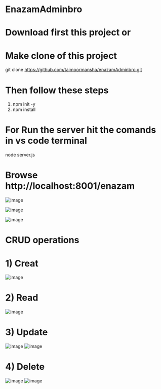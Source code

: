 # EnazamAdminbro
# Download first this project or
# Make clone of this project
git clone https://github.com/taimoormansha/enazamAdminbro.git

# Then follow these steps
1)  npm init -y
2)  npm install


# For Run the server hit the comands in vs code terminal

node server.js

# Browse  http://localhost:8001/enazam

![image](https://user-images.githubusercontent.com/93200194/177756346-f900261e-93c1-4a5d-8ae5-3b0d8ffbf54e.png)

![image](https://user-images.githubusercontent.com/93200194/177756421-2de983b7-daaa-4f32-9821-50c24b3eb967.png)

![image](https://user-images.githubusercontent.com/93200194/177756710-fc9aec41-799c-4da2-9eed-c2ef23e89c16.png)


# CRUD operations
# 1) Creat

![image](https://user-images.githubusercontent.com/93200194/177757093-67905dd4-aa21-4da4-bd15-54ceda771239.png)

# 2) Read 

![image](https://user-images.githubusercontent.com/93200194/177757188-f122936e-5416-43d3-bd0f-5fce9c0f7e9f.png)

# 3) Update 

![image](https://user-images.githubusercontent.com/93200194/177757591-76a9eb2f-9b2d-442b-bab5-89e08289012c.png)
![image](https://user-images.githubusercontent.com/93200194/177760082-3728de6e-db97-47d8-b6b5-848dbbd2e00a.png)


# 4) Delete

![image](https://user-images.githubusercontent.com/93200194/177757735-3cdee803-8ece-49fa-b5de-eebc1c2cac32.png)
![image](https://user-images.githubusercontent.com/93200194/177760274-28f1cd78-59e6-4fa8-a4f0-b0c984be8b7a.png)


